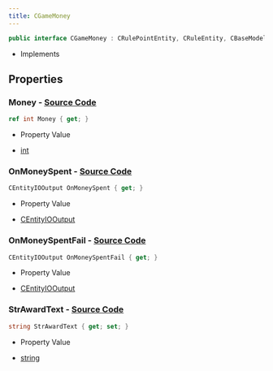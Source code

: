 ```yaml
---
title: CGameMoney
---
```


```csharp
public interface CGameMoney : CRulePointEntity, CRuleEntity, CBaseModelEntity, CBaseEntity, CEntityInstance, ISchemaClass<CEntityInstance>, ISchemaClass<CBaseEntity>, ISchemaClass<CBaseModelEntity>, ISchemaClass<CRuleEntity>, ISchemaClass<CRulePointEntity>, ISchemaClass<CGameMoney>, ISchemaField, ISchemaClass, INativeHandle
```

- Implements

## Properties

### **Money** - [Source Code](https://github.com/swiftly-solution/swiftlys2/blob/main/managed/src/SwiftlyS2.Generated/Schemas/Interfaces/CGameMoney.cs#L20)

```csharp
ref int Money { get; }
```

- Property Value

- [int](https://learn.microsoft.com/dotnet/api/system.int32)

### **OnMoneySpent** - [Source Code](https://github.com/swiftly-solution/swiftlys2/blob/main/managed/src/SwiftlyS2.Generated/Schemas/Interfaces/CGameMoney.cs#L16)

```csharp
CEntityIOOutput OnMoneySpent { get; }
```

- Property Value

- [CEntityIOOutput](/docs/api/shared/schemadefinitions/centityiooutput)

### **OnMoneySpentFail** - [Source Code](https://github.com/swiftly-solution/swiftlys2/blob/main/managed/src/SwiftlyS2.Generated/Schemas/Interfaces/CGameMoney.cs#L18)

```csharp
CEntityIOOutput OnMoneySpentFail { get; }
```

- Property Value

- [CEntityIOOutput](/docs/api/shared/schemadefinitions/centityiooutput)

### **StrAwardText** - [Source Code](https://github.com/swiftly-solution/swiftlys2/blob/main/managed/src/SwiftlyS2.Generated/Schemas/Interfaces/CGameMoney.cs#L22)

```csharp
string StrAwardText { get; set; }
```

- Property Value

- [string](https://learn.microsoft.com/dotnet/api/system.string)

